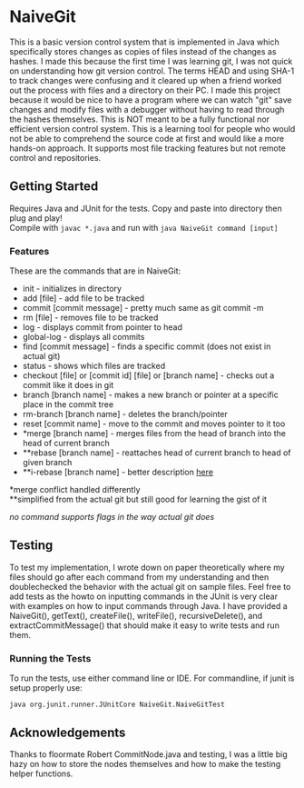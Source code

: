 # NaiveGit

This is a basic version control system that is implemented in Java which specifically stores changes as copies of files instead of the changes as hashes. I made this because the first time I was learning git, I was not quick on understanding how git version control. The terms HEAD and using SHA-1 to track changes were confusing and it cleared up when a friend worked out the process with files and a directory on their PC. I made this project because it would be nice to have a program where we can watch "git" save changes and modify files with a debugger without having to read through the hashes themselves. This is NOT meant to be a fully functional nor efficient version control system. This is a learning tool for people who would not be able to comprehend the source code at first and would like a more hands-on approach. It supports most file tracking features but not remote control and repositories.

## Getting Started

Requires Java and JUnit for the tests. Copy and paste into directory then plug and play!     
Compile with `javac *.java` and run with `java NaiveGit command [input]`

### Features
These are the commands that are in NaiveGit:  
* init - initializes in directory  
* add [file] - add file to be tracked  
* commit [commit message] - pretty much same as git commit -m  
* rm [file] - removes file to be tracked  
* log - displays commit from pointer to head  
* global-log - displays all commits  
* find [commit message] - finds a specific commit (does not exist in actual git) 
* status - shows which files are tracked  
* checkout [file] or [commit id] [file] or [branch name] - checks out a commit like it does in git  
* branch [branch name] - makes a new branch or pointer at a specific place in the commit tree  
* rm-branch [branch name] - deletes the branch/pointer  
* reset [commit name] - move to the commit and moves pointer to it too  
* *merge [branch name] - merges files from the head of branch into the head of current branch  
* **rebase [branch name] - reattaches head of current branch to head of given branch  
* **i-rebase [branch name] - better description [here](https://git-scm.com/docs/git-rebase)  

*merge conflict handled differently  
**simplified from the actual git but still good for learning the gist of it  

*no command supports flags in the way actual git does*   

## Testing
To test my implementation, I wrote down on paper theoretically where my files should go after each command from my understanding and then doublechecked the behavior with the actual git on sample files. Feel free to add tests as the howto on inputting commands in the JUnit is very clear with examples on how to input commands through Java. I have provided a NaiveGit(), getText(), createFile(), writeFile(), recursiveDelete(), and extractCommitMessage() that should make it easy to write tests and run them.


### Running the Tests

To run the tests, use either command line or IDE. For commandline, if junit is setup properly use:

`java org.junit.runner.JUnitCore NaiveGit.NaiveGitTest`

## Acknowledgements

Thanks to floormate Robert CommitNode.java and testing, I was a little big hazy on how to store the nodes themselves and how to make the testing helper functions.
